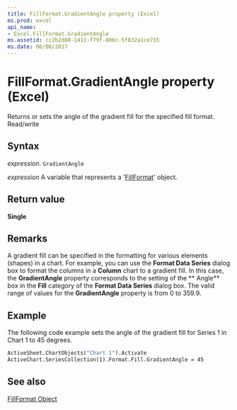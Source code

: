 ```yaml
---
title: FillFormat.GradientAngle property (Excel)
ms.prod: excel
api_name:
- Excel.FillFormat.GradientAngle
ms.assetid: cc2b2d08-1411-f79f-806c-5f832a1ce715
ms.date: 06/08/2017
---
```



# FillFormat.GradientAngle property (Excel)

Returns or sets the angle of the gradient fill for the specified fill format. Read/write


## Syntax

 _expression_. `GradientAngle`

 _expression_ A variable that represents a '[FillFormat](Excel.FillFormat.md)' object.


## Return value

 **Single**


## Remarks

A gradient fill can be specified in the formatting for various elements (shapes) in a chart. For example, you can use the  **Format Data Series** dialog box to format the columns in a **Column** chart to a gradient fill. In this case, the **GradientAngle** property corresponds to the setting of the ** Angle** box in the **Fill** category of the **Format Data Series** dialog box. The valid range of values for the **GradientAngle** property is from 0 to 359.9.


## Example

The following code example sets the angle of the gradient fill for Series 1 in Chart 1 to 45 degrees.


```vb
ActiveSheet.ChartObjects("Chart 1").Activate 
ActiveChart.SeriesCollection(1).Format.Fill.GradientAngle = 45
```


## See also


[FillFormat Object](Excel.FillFormat.md)

